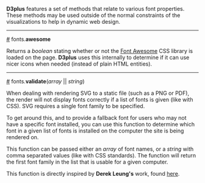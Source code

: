 **D3plus** features a set of methods that relate to various font properties. These methods may be used outside of the normal constraints of the visualizations to help in dynamic web design.

***

<a name="awesome" href="#wiki-awesome">#</a> fonts.**awesome**


Returns a *boolean* stating whether or not the [Font Awesome](Dependencies#wiki-fontawesome) CSS library is loaded on the page. **D3plus** uses this internally to determine if it can use nicer icons when needed (instead of plain HTML entities).

***

<a name="validate" href="#wiki-validate">#</a> fonts.**validate**(*array* || *string*)

When dealing with rendering SVG to a static file (such as a PNG or PDF), the render will not display fonts correctly if a list of fonts is given (like with CSS). SVG requires a single font family to be specified.

To get around this, and to provide a fallback font for users who may not have a specific font installed, you can use this function to determine which font in a given list of fonts is installed on the computer the site is being rendered on.

This function can be passed either an *array* of font names, or a *string* with comma separated values (like with CSS standards). The function will return the first font family in the list that is usable for a given computer.

This function is directly inspired by **Derek Leung's** work, found [here](http://derek1906.site50.net/works/jfont.php).
